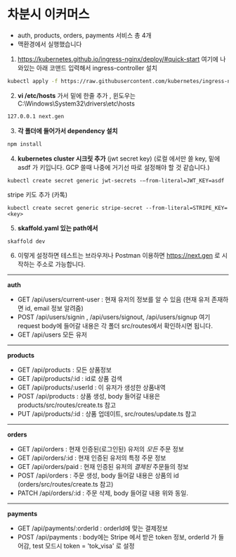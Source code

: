 # 차분시 이커머스

- auth, products, orders, payments 서비스 총 4개
- 맥환경에서 실행했습니다

1. https://kubernetes.github.io/ingress-nginx/deploy/#quick-start 여기에 나와있는 아래 코맨드 입력해서 ingress-controller 설치

```bash
kubectl apply -f https://raw.githubusercontent.com/kubernetes/ingress-nginx/controller-v1.0.5/deploy/static/provider/cloud/deploy.yaml
```

2. **vi /etc/hosts** 가서 밑에 한줄 추가 , 윈도우는 C:\Windows\System32\drivers\etc\hosts

```bash
127.0.0.1 next.gen
```

3. **각 폴더에 들어가서 dependency 설치**

```bash
npm install
```

4. **kubernetes cluster 시크릿 추가** (jwt secret key) (로컬 에서만 쓸 key, 밑에 asdf 가 키입니다. GCP 쓸때 나중에 거기선 따로 설정해야 할 것 같습니다.)

```
kubectl create secret generic jwt-secrets -—from-literal=JWT_KEY=asdf
```

stripe 키도 추가 (카톡)

```
kubectl create secret generic stripe-secret --from-literal=STRIPE_KEY=<key>
```

5. **skaffold.yaml 있는 path에서**

```bash
skaffold dev
```

6. 이렇게 설정하면 테스트는 브라우저나 Postman 이용하면 https://next.gen 로 시작하는 주소로 가능합니다.

---

**auth**

- GET /api/users/current-user : 현재 유저의 정보를 알 수 있음 (현재 유저 존재하면 id, email 정보 알려줌)
- POST /api/users/signin , /api/users/signout, /api/users/signup 여기 request body에 들어갈 내용은 각 폴더 src/routes에서 확인하시면 됩니다.
- GET /api/users 모든 유저

---

**products**

- GET /api/products : 모든 상품정보
- GET /api/products/:id : id로 상품 검색
- GET /api/products/:userId : 이 유저가 생성한 상품내역
- POST /api/products : 상품 생성, body 들어갈 내용은 products/src/routes/create.ts 참고
- PUT /api/products/:id : 상품 업데이트, src/routes/update.ts 참고

---

**orders**

- GET /api/orders : 현재 인증된(로그인된) 유저의 _모든_ 주문 정보
- GET /api/orders/:id : 현재 인증된 유저의 특정 주문 정보
- GET /api/orders/paid : 현재 인증된 유저의 _결제된_ 주문들의 정보
- POST /api/orders : 주문 생성, body 들어갈 내용은 상품의 id (orders/src/routes/create.ts 참고)
- PATCH /api/orders/:id : 주문 삭제, body 들어갈 내용 위와 동일.

---

**payments**

- GET /api/payments/:orderId : orderId에 맞는 결제정보
- POST /api/payments : body에는 Stripe 에서 받은 token 정보, orderId 가 들어감, test 모드시
  token = 'tok_visa' 로 설정
